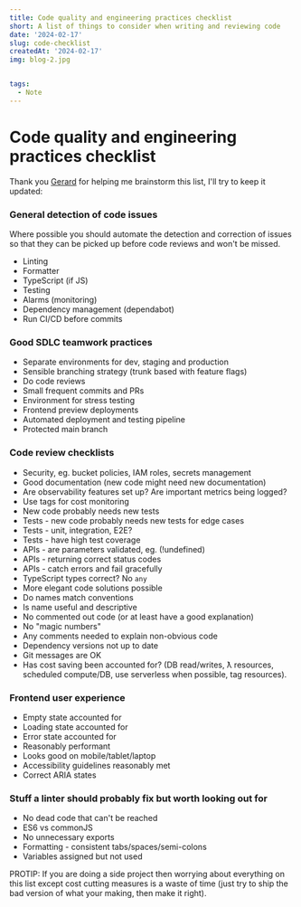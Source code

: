 ```yaml
---
title: Code quality and engineering practices checklist
short: A list of things to consider when writing and reviewing code 
date: '2024-02-17'
slug: code-checklist
createdAt: '2024-02-17'
img: blog-2.jpg


tags:
  - Note
---
```


# Code quality and engineering practices checklist

Thank you [Gerard](https://www.linkedin.com/in/gerardpslowey) for helping me brainstorm this list, I'll try to keep it updated:

### General detection of code issues
Where possible you should automate the detection and correction of issues so that they can be picked up before code reviews and won't be missed.

- Linting 
- Formatter
- TypeScript (if JS)
- Testing 
- Alarms (monitoring)
- Dependency management (dependabot)
- Run CI/CD before commits

### Good SDLC teamwork practices 
- Separate environments for dev, staging and production
- Sensible branching strategy (trunk based with feature flags)
- Do code reviews
- Small frequent commits and PRs
- Environment for stress testing
- Frontend preview deployments
- Automated deployment and testing pipeline
- Protected main branch


### Code review checklists 
- Security, eg. bucket policies, IAM roles, secrets management
- Good documentation (new code might need new documentation)
- Are observability features set up? Are important metrics being logged? 
- Use tags for cost monitoring 
- New code probably needs new tests
- Tests - new code probably needs new tests for edge cases
- Tests - unit, integration, E2E?
- Tests - have high test coverage
- APIs - are parameters validated, eg. (!undefined)
- APIs - returning correct status codes
- APIs - catch errors and fail gracefully
- TypeScript types correct? No `any`
- More elegant code solutions possible
- Do names match conventions 
- Is name useful and descriptive
- No commented out code (or at least have a good explanation)
- No "magic numbers"
- Any comments needed to explain non-obvious code
- Dependency versions not up to date
- Git messages are OK
- Has cost saving been accounted for? (DB read/writes, ƛ resources, scheduled compute/DB, use serverless when possible, tag resources). 

### Frontend user experience
- Empty state accounted for
- Loading state accounted for 
- Error state accounted for 
- Reasonably performant
- Looks good on mobile/tablet/laptop
- Accessibility guidelines reasonably met
- Correct ARIA states 


### Stuff a linter should probably fix but worth looking out for
- No dead code that can't be reached
- ES6 vs commonJS
- No unnecessary exports 
- Formatting - consistent tabs/spaces/semi-colons
- Variables assigned but not used


PROTIP: If you are doing a side project then worrying about everything on this list except cost cutting measures is a waste of time (just try to ship the bad version of what your making, then make it right).